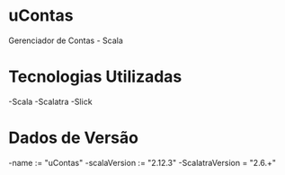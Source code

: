 # uContas
Gerenciador de Contas - Scala

# Tecnologias Utilizadas
-Scala
-Scalatra
-Slick

# Dados de Versão
-name := "uContas"
-scalaVersion := "2.12.3"
-ScalatraVersion = "2.6.+"
